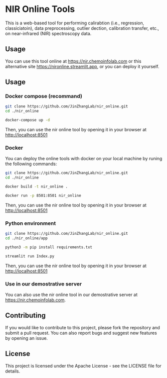 
# NIR Online Tools

This is a web-based tool for performing calirabtion (i.e., regression, classiciatoin), data preprocessing, outlier dection, calibration transfer, etc., on near-infrared (NIR) spectroscopy data.

## Usage

You can use this tool online at <https://nir.chemoinfolab.com> or this alternative site <https://nironline.streamlit.app>, or you can deploy it yourself.

## Usage

### Docker compose (recommand)
```bash
git clone https://github.com/JinZhangLab/nir_online.git
cd ./nir_online

docker-compose up -d
```

Then, you can use the nir online tool by opening it in your browser at <http://localhost:8501>


### Docker 

You can deploy the online tools with docker on your local machine by runing the following commands:

``` bash
git clone https://github.com/JinZhangLab/nir_online.git
cd ./nir_online

docker build -t nir_online .

docker run -p 8501:8501 nir_online
```

Then, you can use the nir online tool by opening it in your browser at <http://localhost:8501>


### Python environment

``` bash
git clone https://github.com/JinZhangLab/nir_online.git
cd ./nir_online/app

python3 -m pip install requirements.txt

streamlit run Index.py
```

Then, you can use the nir online tool by opening it in your browser at <http://localhost:8501>


### Use in our demostrative server

You can also use the nir online tool in our demostrative server at <https://nir.chemoinfolab.com>.



## Contributing

If you would like to contribute to this project, please fork the repository and submit a pull request. You can also report bugs and suggest new features by opening an issue.

## License

This project is licensed under the Apache License - see the LICENSE file for details.
